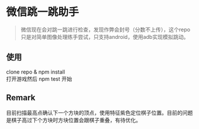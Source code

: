 # 微信跳一跳助手

> 微信现在会对跳一跳进行检查，发现作弊会封号（分数不上传），这个repo只是对简单图像处理练手尝试，只支持android，使用adb实现模拟跳动。

## 使用
clone repo & npm install  
打开游戏然后 npm test 开始

## Remark
目前扫描最高点确认下一个方块的顶点，使用特征紫色定位棋子位置。目前的问题是棋子高过下个方块时方块位置会跟棋子重叠，有待优化。
